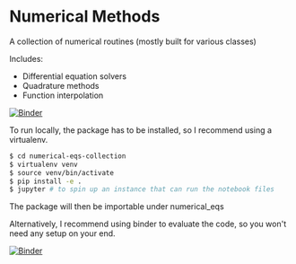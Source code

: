 # Numerical Methods
A collection of numerical routines (mostly built for various classes)

Includes:
- Differential equation solvers
- Quadrature methods
- Function interpolation

[![Binder](https://mybinder.org/badge_logo.svg)](https://mybinder.org/v2/gh/alienbrett/numerical-eqs-collection/HEAD)

To run locally, the package has to be installed, so I recommend using a virtualenv.

```bash
$ cd numerical-eqs-collection
$ virtualenv venv
$ source venv/bin/activate
$ pip install -e .
$ jupyter # to spin up an instance that can run the notebook files
```
The package will then be importable under numerical_eqs

Alternatively, I recommend using binder to evaluate the code, so you won't need any setup on your end.

[![Binder](https://mybinder.org/badge_logo.svg)](https://mybinder.org/v2/gh/alienbrett/numerical-eqs-collection/HEAD)
